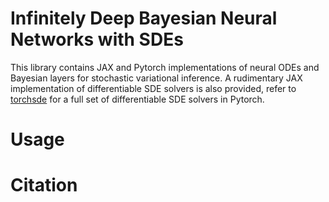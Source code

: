 # Infinitely Deep Bayesian Neural Networks with SDEs

This library contains JAX and Pytorch implementations of neural ODEs and Bayesian layers for stochastic variational inference. A rudimentary JAX implementation of differentiable SDE solvers is also provided, refer to [torchsde](https://github.com/google-research/torchsde) for a full set of differentiable SDE solvers in Pytorch.

# Usage

# Citation

